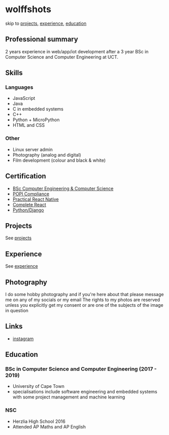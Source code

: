 # wolffshots
skip to [projects](/PROJECTS.md), [experience](/EXPERIENCE.md), [education](#Education)
## Professional summary

2 years experience in web/app/iot development after a 3 year BSc in Computer Science and Computer Engineering at UCT.

## Skills
### Languages
- JavaScript
- Java
- C in embedded systems
- C++
- Python + MicroPython
- HTML and CSS
### Other
- Linux server admin
- Photography (analog and digital)
- Film development (colour and black & white)

## Certification

- [BSc Computer Engineering & Computer Science](undergrad.pdf)
- [POPI Compliance](https://popicompliance.onramp.training//TrainingGuideQuestionUploads//c26101df-cf0e-4c7b-9cb0-c07c5cac7dd1/53483e1e-0929-4780-b100-c695b9454177dd4223fd-48bf-46ad-aab6-345f4e19636ef43b18c6-d075-40e3-a42d-e8a9d1ff05e7.pdf)
- [Practical React Native](https://www.udemy.com/certificate/UC-c2062d4a-e303-4c2d-a23f-1bfd116d3a4e/)
- [Complete React](https://www.udemy.com/certificate/UC-e35e325d-f30d-4e52-a25f-239a28af0d0a/)
- [Python/Django](https://www.udemy.com/certificate/UC-5OJ41TU1/)

## Projects

See [projects](/PROJECTS.md)

## Experience

See [experience](/EXPERIENCE.md)

## Photography

I do some hobby photography and if you're here about that please message me on any of my socials or my email
The rights to my photos are reserved unless you explicitly get my consent or are one of the subjects of the image in question

## Links

- [instagram](https://www.instagram.com/wolffshots)

## Education

### BSc in Computer Science and Computer Engineering (2017 - 2019)

- University of Cape Town
- specialisations include software engineering and embedded systems with some project management and machine learning

### NSC

- Herzlia High School 2016
- Attended AP Maths and AP English
